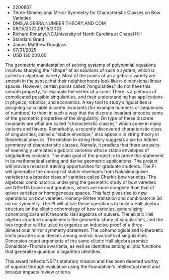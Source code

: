 
* 2200867
* Three-Dimensional Mirror Symmetry for Characteristic Classes on Bow Varieties
* DMS,ALGEBRA,NUMBER THEORY,AND COM
* 08/15/2022,08/15/2022
* Richard Rimanyi,NC,University of North Carolina at Chapel Hill
* Standard Grant
* James Matthew Douglass
* 07/31/2025
* USD 130,000.00

The geometric manifestation of solving systems of polynomial equations involves
studying the "shape" of all solutions of such a system, which is called an
algebraic variety. Most of the points of an algebraic variety are smooth in the
sense that their neighborhoods look like n-dimensional linear spaces. However,
certain points called ?singularities? do not have this smooth property, for
example the vertex of a cone. There is a plethora of complicated possible
singularities, and their understanding has applications in physics, robotics,
and economics. A key tool to study singularities is assigning calculable
discrete invariants (for example numbers or sequences of numbers) to them in
such a way that the discrete invariant encodes some of the geometric properties
of the singularity. On type of these discrete invariants are what are called
"characteristic classes," which come in many variants and flavors. Remarkably, a
recently discovered characteristic class of singularities, called a "stable
envelope," also appears in string theory in theoretical physics. The relation to
string theory suggests a so-far hidden symmetry of characteristic classes.
Namely, it predicts that there are pairs of seemingly unrelated algebraic
varieties whose stable envelopes of singularities coincide. The main goal of the
project is to prove this statement in its mathematical setting and derive
geometric applications. The project will provide research training opportunities
for graduate students. The PI will generalize the concept of stable envelopes
from Nakajima quiver varieties to a broader class of varieties called Cherkis
bow varieties. The algebraic combinatorics underlying the geometric study of bow
varieties are NS5-D5 brane configurations, which are more complete than that of
quiver varieties or homogeneous spaces. This fact gives rise to new operations
on bow varieties: Hanany-Witten transition and combinatorial 3d mirror symmetry.
The PI will utilize these operations to build a Hall algebra structure on the
elliptic cohomology of bow varieties, generalizing cohomological and K theoretic
Hall algebras of quivers. The elliptic Hall algebra structure complements the
geometric study of singularities, and the two together will be used to organize
an inductive proof of a three-dimensional mirror symmetry statement. The
cohomological and K-theoretic limits provide coincidences among motivic
invariants of singularities. Dimension count arguments of the same elliptic Hall
algebra promise Donaldson-Thomas invariants, as well as identities among
elliptic functions that generalize quantum dilogarithm identities.

This award reflects NSF's statutory mission and has been deemed worthy of
support through evaluation using the Foundation's intellectual merit and broader
impacts review criteria.
